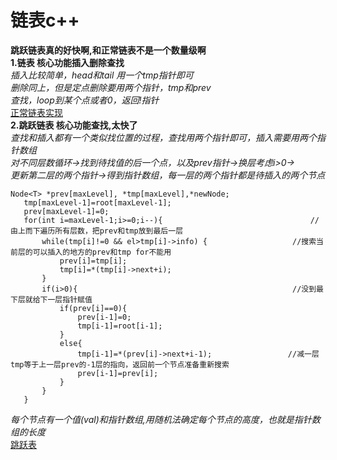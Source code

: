 # 链表c++  
**跳跃链表真的好快啊,和正常链表不是一个数量级啊**  
**1.链表 核心功能插入删除查找**  
*插入比较简单，head和tail 用一个tmp指针即可*  
*删除同上，但是定点删除要用两个指针，tmp和prev*  
*查找，loop到某个点或者0，返回!指针*  
[正常链表实现](结构算法/linklist.cpp)  
**2.跳跃链表 核心功能查找,太快了**  
*查找和插入都有一个类似找位置的过程，查找用两个指针即可，插入需要用两个指针数组*  
*对不同层数循环->找到待找值的后一个点，以及prev指针->换层考虑i>0-></br>更新第二层的两个指针->得到指针数组，每一层的两个指针都是待插入的两个节点*
 ```
 Node<T> *prev[maxLevel], *tmp[maxLevel],*newNode;
	tmp[maxLevel-1]=root[maxLevel-1];
	prev[maxLevel-1]=0;
	for(int i=maxLevel-1;i>=0;i--){                                 //由上而下遍历所有层数，把prev和tmp放到最后一层
		while(tmp[i]!=0 && el>tmp[i]->info) {                   //搜索当前层的可以插入的地方的prev和tmp for不能用
			prev[i]=tmp[i];
			tmp[i]=*(tmp[i]->next+i);
		}
		if(i>0){                                                //没到最下层就给下一层指针赋值
			if(prev[i]==0){
				prev[i-1]=0;
				tmp[i-1]=root[i-1];
			}
			else{
				tmp[i-1]=*(prev[i]->next+i-1);                 //减一层tmp等于上一层prev的-1层的指向，返回前一个节点准备重新搜索
				prev[i-1]=prev[i];
			}
		}
	}
  ```  
  *每个节点有一个值(val)和指针数组,用随机法确定每个节点的高度，也就是指针数组的长度*  
  [跳跃表](结构算法/skiplist.cpp)  
  
